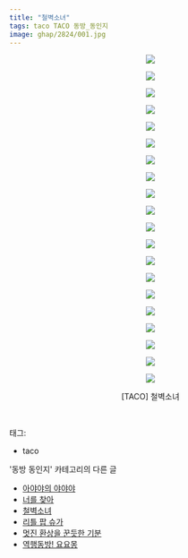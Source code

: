 ```yaml
---
title: "철벽소녀"
tags: taco TACO 동방_동인지
image: ghap/2824/001.jpg
---
```

<div class="article">
<p style="text-align: center; clear: none; float: none;"><img src="{{ site.nasurl }}/ghap/2824/001.jpg"/></p>
<p style="text-align: center; clear: none; float: none;"><img src="{{ site.nasurl }}/ghap/2824/002.jpg"/></p>
<p style="text-align: center; clear: none; float: none;"><img src="{{ site.nasurl }}/ghap/2824/003.jpg"/></p>
<p style="text-align: center; clear: none; float: none;"><img src="{{ site.nasurl }}/ghap/2824/004.jpg"/></p>
<p style="text-align: center; clear: none; float: none;"><img src="{{ site.nasurl }}/ghap/2824/005.jpg"/></p>
<p style="text-align: center; clear: none; float: none;"><img src="{{ site.nasurl }}/ghap/2824/006.jpg"/></p>
<p style="text-align: center; clear: none; float: none;"><img src="{{ site.nasurl }}/ghap/2824/007.jpg"/></p>
<p style="text-align: center; clear: none; float: none;"><img src="{{ site.nasurl }}/ghap/2824/008.jpg"/></p>
<p style="text-align: center; clear: none; float: none;"><img src="{{ site.nasurl }}/ghap/2824/009.jpg"/></p>
<p style="text-align: center; clear: none; float: none;"><img src="{{ site.nasurl }}/ghap/2824/010.jpg"/></p>
<p style="text-align: center; clear: none; float: none;"><img src="{{ site.nasurl }}/ghap/2824/011.jpg"/></p>
<p style="text-align: center; clear: none; float: none;"><img src="{{ site.nasurl }}/ghap/2824/012.jpg"/></p>
<p style="text-align: center; clear: none; float: none;"><img src="{{ site.nasurl }}/ghap/2824/013.jpg"/></p>
<p style="text-align: center; clear: none; float: none;"><img src="{{ site.nasurl }}/ghap/2824/014.jpg"/></p>
<p style="text-align: center; clear: none; float: none;"><img src="{{ site.nasurl }}/ghap/2824/015.jpg"/></p>
<p style="text-align: center; clear: none; float: none;"><img src="{{ site.nasurl }}/ghap/2824/016.jpg"/></p>
<p style="text-align: center; clear: none; float: none;"><img src="{{ site.nasurl }}/ghap/2824/017.jpg"/></p>
<p style="text-align: center; clear: none; float: none;"><img src="{{ site.nasurl }}/ghap/2824/018.jpg"/></p>
<p style="text-align: center; clear: none; float: none;"><img src="{{ site.nasurl }}/ghap/2824/019.jpg"/></p>
<p style="text-align: center; clear: none; float: none;"><img src="{{ site.nasurl }}/ghap/2824/020.jpg"/></p>
<p style="text-align: center; clear: none; float: none;">[TACO] 철벽소녀</p>
<p><br/></p>
</div><div class="tagTrail">
<p>태그: </p>
<ul>
<li>taco</li>
</ul>
</div><div class="another">
<p>'동방 동인지' 카테고리의 다른 글</p>
<ul>
<li><a href="/2016-12-03-ghap_2826">아야야의 야야야</a></li>
<li><a href="/2016-12-03-ghap_2825">너를 찾아</a></li>
<li><a href="/2016-12-03-ghap_2824">철벽소녀</a></li>
<li><a href="/2016-12-03-ghap_2823">리틀 팝 슈가</a></li>
<li><a href="/2016-12-03-ghap_2822">멋진 환상을 꾼듯한 기분</a></li>
<li><a href="/2016-12-03-ghap_2821">역행동방! 요요몽</a></li>
</ul>
</div><div class="cb_module cb_fluid">
<div class="cb_wrt cb_profile">
</div><!-- commentList close -->
</div>